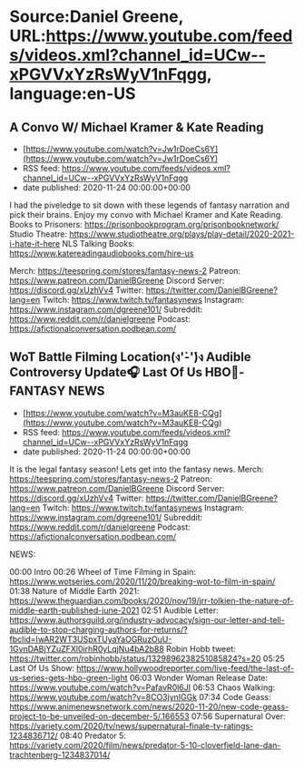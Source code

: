 # Source:Daniel Greene, URL:https://www.youtube.com/feeds/videos.xml?channel_id=UCw--xPGVVxYzRsWyV1nFqgg, language:en-US

## A Convo W/ Michael Kramer & Kate Reading
 - [https://www.youtube.com/watch?v=Jw1rDoeCs6Y](https://www.youtube.com/watch?v=Jw1rDoeCs6Y)
 - RSS feed: https://www.youtube.com/feeds/videos.xml?channel_id=UCw--xPGVVxYzRsWyV1nFqgg
 - date published: 2020-11-24 00:00:00+00:00

I had the piveledge to sit down with these legends of fantasy narration and pick their brains. Enjoy my convo with Michael Kramer and Kate Reading.
Books to Prisoners: https://prisonbookprogram.org/prisonbooknetwork/ 
Studio Theatre: https://www.studiotheatre.org/plays/play-detail/2020-2021-i-hate-it-here
NLS Talking Books: https://www.katereadingaudiobooks.com/hire-us

Merch: https://teespring.com/stores/fantasy-news-2
Patreon: https://www.patreon.com/DanielBGreene
Discord Server: https://discord.gg/xUzhVv4
Twitter: https://twitter.com/DanielBGreene?lang=en
Twitch: https://www.twitch.tv/fantasynews
Instagram: https://www.instagram.com/dgreene101/
Subreddit: https://www.reddit.com/r/danielgreene
Podcast: https://afictionalconversation.podbean.com/

## WoT Battle Filming Location(ง'̀-'́)ง Audible Controversy Update🎧 Last Of Us HBO💚- FANTASY NEWS
 - [https://www.youtube.com/watch?v=M3auKE8-CQg](https://www.youtube.com/watch?v=M3auKE8-CQg)
 - RSS feed: https://www.youtube.com/feeds/videos.xml?channel_id=UCw--xPGVVxYzRsWyV1nFqgg
 - date published: 2020-11-24 00:00:00+00:00

It is the legal fantasy season! Lets get into the fantasy news.
Merch: https://teespring.com/stores/fantasy-news-2
Patreon: https://www.patreon.com/DanielBGreene
Discord Server: https://discord.gg/xUzhVv4
Twitter: https://twitter.com/DanielBGreene?lang=en
Twitch: https://www.twitch.tv/fantasynews
Instagram: https://www.instagram.com/dgreene101/
Subreddit: https://www.reddit.com/r/danielgreene
Podcast: https://afictionalconversation.podbean.com/


NEWS: 

00:00 Intro 
00:26 Wheel of Time Filming in Spain: https://www.wotseries.com/2020/11/20/breaking-wot-to-film-in-spain/ 
01:38 Nature of Middle Earth 2021: https://www.theguardian.com/books/2020/nov/19/jrr-tolkien-the-nature-of-middle-earth-published-june-2021 
02:51 Audible Letter: https://www.authorsguild.org/industry-advocacy/sign-our-letter-and-tell-audible-to-stop-charging-authors-for-returns/?fbclid=IwAR2WT3USpxTUyaYaOGRuzOuU-1GvnDABjYZuZFXl0irhR0yLqjNu4bA2b88
Robin Hobb tweet: https://twitter.com/robinhobb/status/1329896238251085824?s=20 
05:25 Last Of Us Show: https://www.hollywoodreporter.com/live-feed/the-last-of-us-series-gets-hbo-green-light 
06:03 Wonder Woman Release Date: https://www.youtube.com/watch?v=PafavR0l6JI
06:53 Chaos Walking: https://www.youtube.com/watch?v=8CO3jynIGGk 
07:34 Code Geass: https://www.animenewsnetwork.com/news/2020-11-20/new-code-geass-project-to-be-unveiled-on-december-5/.166553
07:56 Supernatural Over: https://variety.com/2020/tv/news/supernatural-finale-tv-ratings-1234836712/ 
08:40 Predator 5: https://variety.com/2020/film/news/predator-5-10-cloverfield-lane-dan-trachtenberg-1234837014/

